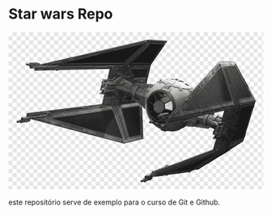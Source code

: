 # Star wars Repo

![TIE Fighter](./tiefighter.png)

este repositório serve de exemplo para o curso de Git e Github.
